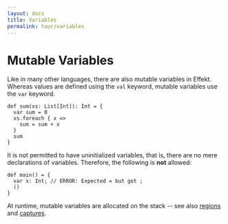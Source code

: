 ```yaml
---
layout: docs
title: Variables
permalink: tour/variables
---
```


# Mutable Variables

Like in many other languages, there are also mutable variables in Effekt. Whereas values are defined using the `val` keyword, mutable variables use the `var` keyword.

```
def sum(xs: List[Int]): Int = {
  var sum = 0
  xs.foreach { x =>
    sum = sum + x
  }
  sum
}
```

It is not permitted to have uninitialized variables, that is, there are no mere declarations of variables. Therefore, the following is **not** allowed:

```effekt:sketch
def main() = {
  var x: Int; // ERROR: Expected = but got ;
  ()
}

```

At runtime, mutable variables are allocated on the stack -- see also [regions](./regions) and [captures](./captures).
